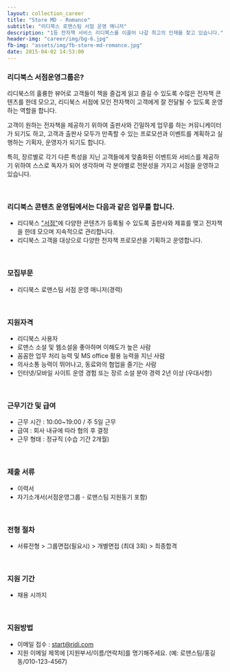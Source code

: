 ```yaml
---
layout: collection_career
title: "Store MD - Romance"
subtitle: "리디북스 로맨스팀 서점 운영 매니저"
description: "1등 전자책 서비스 리디북스를 이끌어 나갈 최고의 인재를 찾고 있습니다."
header-img: "career/img/bg-6.jpg"
fb-img: "assets/img/fb-store-md-romance.jpg"
date: 2015-04-02 14:53:00
---
```



### 리디북스 서점운영그룹은?

리디북스의 훌륭한 뷰어로 고객들이 책을 즐겁게 읽고 즐길 수 있도록 수많은 전자책 콘텐츠를 한데 모으고, 리디북스 서점에 모인 전자책이 고객에게 잘 전달될 수 있도록 운영하는 역할을 합니다.

고객이 원하는 전자책을 제공하기 위하여 출판사와 긴밀하게 업무를 하는 커뮤니케이터가 되기도 하고, 고객과 출판사 모두가 만족할 수 있는 프로모션과 이벤트를 계획하고 실행하는 기획자, 운영자가 되기도 합니다.

특히, 장르별로 각기 다른 특성을 지닌 고객들에게 맞춤화된 이벤트와 서비스를 제공하기 위하여 스스로 독자가 되어 생각하며 각 분야별로 전문성을 가지고 서점을 운영하고 있습니다.

<br>

### 리디북스 콘텐츠 운영팀에서는 다음과 같은 업무를 합니다.

* 리디북스 ["서점"](http://ridibooks.com)에 다양한 콘텐츠가 등록될 수 있도록 출판사와 제휴를 맺고 전자책을 한데 모으며 지속적으로 관리합니다.
* 리디북스 고객을 대상으로 다양한 전자책 프로모션을 기획하고 운영합니다.

<br>

### 모집부문
* 리디북스 로맨스팀 서점 운영 매니저(경력)

<br>

### 지원자격

* 리디북스 사용자
* 로맨스 소설  및 웹소설을 좋아하며 이해도가 높은 사람
* 꼼꼼한 업무 처리 능력 및 MS office 활용 능력을 지닌 사람
* 의사소통 능력이 뛰어나고, 동료와의 협업을 즐기는 사람
* 인터넷/모바일 사이트 운영 경험 또는 장르 소설 분야 경력 2년 이상 (우대사항)

<br>

### 근무기간 및 급여

* 근무 시간 : 10:00~19:00 / 주 5일 근무
* 급여 : 회사 내규에 따라 협의 후 결정
* 근무 형태 : 정규직 (수습 기간 2개월)

<br>

### 제출 서류

* 이력서
* 자기소개서(서점운영그룹 - 로맨스팀 지원동기 포함)

<br>

### 전형 절차

* 서류전형 > 그룹면접(필요시) > 개별면접 (최대 3회) > 최종합격

<br>

### 지원 기간

* 채용 시까지

<br>

### 지원방법

* 이메일 접수 : <a href="mailto:start@ridi.com">start@ridi.com</a>
* 지원 이메일 제목에 [지원부서/이름/연락처]를 명기해주세요.
  (예: 로맨스팀/홍길동/010-123-4567)
